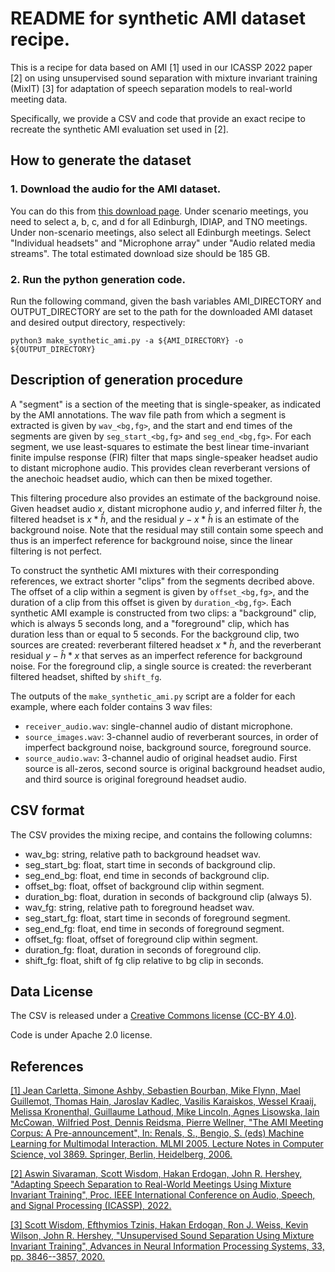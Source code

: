 # README for synthetic AMI dataset recipe.
This is a recipe for data based on AMI [1] used in
our ICASSP 2022 paper [2] on using unsupervised sound separation with mixture invariant training (MixIT) [3] for adaptation of speech separation models to real-world meeting data.

Specifically, we provide a CSV and code that provide an exact recipe to recreate the synthetic AMI evaluation set used in [2].

## How to generate the dataset

### 1. Download the audio for the AMI dataset.
You can do this from [this download page](https://groups.inf.ed.ac.uk/ami/download/). Under scenario meetings, you need to select a, b, c, and d for all Edinburgh, IDIAP, and TNO meetings. Under non-scenario meetings, also select all Edinburgh meetings. Select "Individual headsets" and "Microphone array" under "Audio related media streams". The total estimated download size should be 185 GB.

### 2. Run the python generation code.
Run the following command, given the bash variables AMI_DIRECTORY and OUTPUT_DIRECTORY are set to the path for the downloaded AMI dataset and desired output directory, respectively:

```
python3 make_synthetic_ami.py -a ${AMI_DIRECTORY} -o ${OUTPUT_DIRECTORY}
```

## Description of generation procedure

A "segment" is a section of the meeting that is single-speaker, as indicated by the AMI annotations. The wav file path from which a segment is extracted is given by `wav_<bg,fg>`, and the start and end times of the segments are given by `seg_start_<bg,fg>` and `seg_end_<bg,fg>`. For each segment, we use least-squares to estimate the best linear time-invariant finite impulse response (FIR) filter that maps single-speaker headset audio to distant microphone audio. This provides clean reverberant versions of the anechoic headset audio, which can then be mixed together.

This filtering procedure also provides an estimate of the background noise. Given headset audio $x$, distant microphone audio $y$, and inferred filter $\hat{h}$, the filtered headset is $x*\hat{h}$, and the residual $y - x*\hat{h}$ is an estimate of the background noise. Note that the residual may still contain some speech and thus is an imperfect reference for background noise, since the linear filtering is not perfect.

To construct the synthetic AMI mixtures with their corresponding references, we extract shorter "clips" from the segments decribed above. The offset of a clip within a segment is given by `offset_<bg,fg>`, and the duration of a clip from this offset is given by `duration_<bg,fg>`. Each synthetic AMI example is constructed from two clips: a "background" clip, which is always 5 seconds long, and a "foreground" clip, which has duration less than or equal to 5 seconds. For the background clip, two sources are created: reverberant filtered headset $x*\hat{h}$, and the reverberant residual $y-\hat{h}*x$ that serves as an imperfect reference for background noise. For the foreground clip, a single source is created: the reverberant filtered headset, shifted by `shift_fg`.

The outputs of the `make_synthetic_ami.py` script are a folder for each example, where each folder contains 3 wav files:

* `receiver_audio.wav`: single-channel audio of distant microphone.
* `source_images.wav`: 3-channel audio of reverberant sources, in order of imperfect background noise, background source, foreground source.
* `source_audio.wav`: 3-channel audio of original headset audio. First source is all-zeros, second source is original background headset audio, and third source is original foreground headset audio.

## CSV format

The CSV provides the mixing recipe, and contains the following columns:

* wav_bg: string, relative path to background headset wav.
* seg_start_bg: float, start time in seconds of background clip.
* seg_end_bg: float, end time in seconds of background clip.
* offset_bg: float, offset of background clip within segment.
* duration_bg: float, duration in seconds of background clip (always 5).
* wav_fg: string, relative path to foreground headset wav.
* seg_start_fg: float, start time in seconds of foreground segment.
* seg_end_fg: float, end time in seconds of foreground segment.
* offset_fg: float, offset of foreground clip within segment.
* duration_fg: float, duration in seconds of foreground clip.
* shift_fg: float, shift of fg clip relative to bg clip in seconds.

## Data License

The CSV is released under a <a href="https://creativecommons.org/licenses/by/4.0/">Creative Commons license (CC-BY 4.0)</a>.

Code is under Apache 2.0 license.

## References

<a href="https://link.springer.com/chapter/10.1007/11677482_3">[1] Jean Carletta, Simone Ashby, Sebastien Bourban, Mike Flynn, Mael Guillemot, Thomas Hain, Jaroslav Kadlec, Vasilis Karaiskos, Wessel Kraaij, Melissa Kronenthal, Guillaume Lathoud, Mike Lincoln, Agnes Lisowska, Iain McCowan, Wilfried Post, Dennis Reidsma, Pierre Wellner, "The AMI Meeting Corpus: A Pre-announcement", In: Renals, S., Bengio, S. (eds) Machine Learning for Multimodal Interaction. MLMI 2005. Lecture Notes in Computer Science, vol 3869. Springer, Berlin, Heidelberg, 2006.</a>

<a href="https://arxiv.org/abs/2110.10739">[2] Aswin Sivaraman, Scott Wisdom, Hakan Erdogan, John R. Hershey, "Adapting Speech Separation to Real-World Meetings Using Mixture Invariant Training", Proc. IEEE International Conference on Audio, Speech, and Signal Processing (ICASSP), 2022.</a>

<a href="https://arxiv.org/abs/2006.12701">[3] Scott Wisdom, Efthymios Tzinis, Hakan Erdogan, Ron J. Weiss, Kevin Wilson, John R. Hershey, "Unsupervised Sound Separation Using Mixture Invariant Training", Advances in Neural Information Processing Systems, 33, pp. 3846--3857, 2020.</a>
